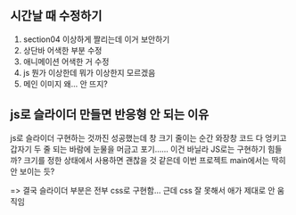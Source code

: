 ## 시간날 때 수정하기
1. section04 이상하게 짤리는데 이거 보안하기
2. 상단바 어색한 부분 수정
3. 애니메이션 어색한 거 수정
4. js 뭔가 이상한데 뭐가 이상한지 모르겠음 
5. 메인 이미지 왜... 안 뜨지?

## js로 슬라이더 만들면 반응형 안 되는 이유
js로 슬라이더 구현하는 것까진 성공했는데 창 크기 줄이는 순간 와장창 코드 다 엉키고 갑자기 두 줄 되는 바람에 눈물을 머금고 포기......
이건 바닐라 JS로는 구현하기 힘들까? 크기를 정한 상태에서 사용하면 괜찮을 것 같은데 이번 프로젝트 main에서는 딱히 안 보이는 듯?

=> 결국 슬라이더 부분은 전부 css로 구현함... 근데 css 잘 못해서 애가 제대로 안 움직임 